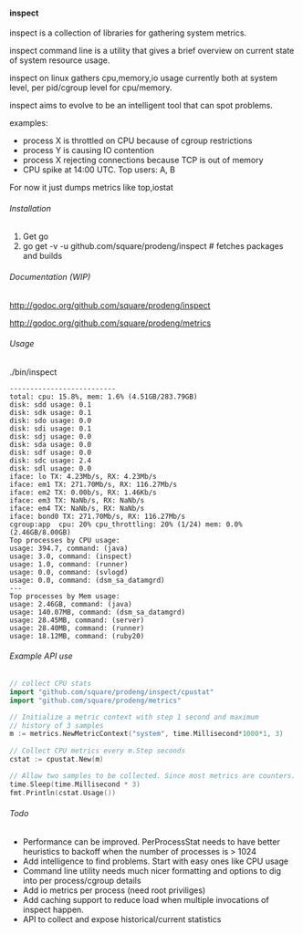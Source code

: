 #### inspect

inspect is a collection of libraries for gathering
system metrics.

inspect command line is a utility that gives a
brief overview on current state of system resource
usage.

inspect on linux gathers cpu,memory,io usage currently
both at system level, per pid/cgroup level for cpu/memory.

inspect aims to evolve to be an intelligent tool that
can spot problems.

examples: 

  * process X is throttled on CPU because of cgroup restrictions
  * process Y is causing IO contention
  * process X rejecting connections because TCP is out of memory
  * CPU spike at 14:00 UTC. Top users: A, B


For now it just dumps metrics like top,iostat

###### Installation

1. Get go
2. go get -v -u github.com/square/prodeng/inspect # fetches packages and builds

###### Documentation (WIP)

http://godoc.org/github.com/square/prodeng/inspect

http://godoc.org/github.com/square/prodeng/metrics


###### Usage

./bin/inspect

```
--------------------------
total: cpu: 15.8%, mem: 1.6% (4.51GB/283.79GB)
disk: sdd usage: 0.1
disk: sdk usage: 0.1
disk: sdo usage: 0.0
disk: sdi usage: 0.1
disk: sdj usage: 0.0
disk: sda usage: 0.0
disk: sdf usage: 0.0
disk: sdc usage: 2.4
disk: sdl usage: 0.0
iface: lo TX: 4.23Mb/s, RX: 4.23Mb/s
iface: em1 TX: 271.70Mb/s, RX: 116.27Mb/s
iface: em2 TX: 0.00b/s, RX: 1.46Kb/s
iface: em3 TX: NaNb/s, RX: NaNb/s
iface: em4 TX: NaNb/s, RX: NaNb/s
iface: bond0 TX: 271.70Mb/s, RX: 116.27Mb/s
cgroup:app  cpu: 20% cpu_throttling: 20% (1/24) mem: 0.0% (2.46GB/8.00GB)
Top processes by CPU usage:
usage: 394.7, command: (java)
usage: 3.0, command: (inspect)
usage: 1.0, command: (runner)
usage: 0.0, command: (svlogd)
usage: 0.0, command: (dsm_sa_datamgrd)
---
Top processes by Mem usage:
usage: 2.46GB, command: (java)
usage: 140.07MB, command: (dsm_sa_datamgrd)
usage: 28.45MB, command: (server)
usage: 28.40MB, command: (runner)
usage: 18.12MB, command: (ruby20)
```

###### Example API use 


```go
// collect CPU stats
import "github.com/square/prodeng/inspect/cpustat"
import "github.com/square/prodeng/metrics"

// Initialize a metric context with step 1 second and maximum
// history of 3 samples
m := metrics.NewMetricContext("system", time.Millisecond*1000*1, 3)
	
// Collect CPU metrics every m.Step seconds
cstat := cpustat.New(m)

// Allow two samples to be collected. Since most metrics are counters.
time.Sleep(time.Millisecond * 3)
fmt.Println(cstat.Usage())

```

###### Todo

  * Performance can be improved. PerProcessStat needs to have better heuristics
to backoff when the number of processes is > 1024
  * Add intelligence to find problems. Start with easy ones like CPU usage
  * Command line utility needs much nicer formatting and options to dig into per process/cgroup details
  * Add io metrics per process (need root priviliges)
  * Add caching support to reduce load when multiple invocations of inspect happen.
  * API to collect and expose historical/current statistics




